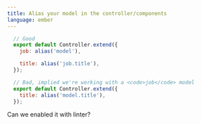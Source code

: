```yaml
---
title: Alias your model in the controller/components
language: ember
---
```


```javascript
  // Good
  export default Controller.extend({
    job: alias('model'),

    title: alias('job.title'),
  });

  // Bad, implied we're working with a <code>job</code> model
  export default Controller.extend({
    title: alias('model.title'),
  });
```

Can we enabled it with linter?
